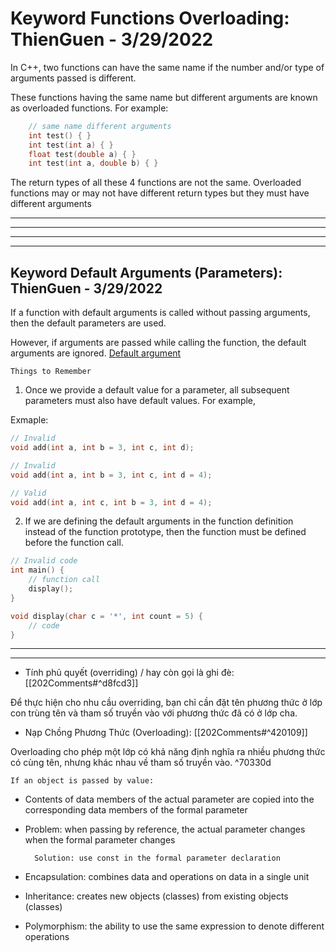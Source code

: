 # Keyword Functions Overloading: ThienGuen - 3/29/2022

In C++, two functions can have the same name if the number and/or type of arguments passed is different.

These functions having the same name but different arguments are known as overloaded functions. For example:

```c++
    // same name different arguments
    int test() { }
    int test(int a) { }
    float test(double a) { }
    int test(int a, double b) { }
```

The return types of all these 4 functions are not the same. Overloaded functions may or may not have different return types but they must have different arguments

---
---
---
---

## Keyword Default Arguments (Parameters): ThienGuen - 3/29/2022

If a function with default arguments is called without passing arguments, then the default parameters are used.

However, if arguments are passed while calling the function, the default arguments are ignored. [Default argument](Pretty%20images/cpp-default-parameters.webp)

`Things to Remember`

1. Once we provide a default value for a parameter, all subsequent parameters must also have default values. For example,

Exmaple:

```c++
// Invalid
void add(int a, int b = 3, int c, int d);

// Invalid
void add(int a, int b = 3, int c, int d = 4);

// Valid
void add(int a, int c, int b = 3, int d = 4);
```

2. If we are defining the default arguments in the function definition instead of the function prototype, then the function must be defined before the function call.

```c++
// Invalid code
int main() {
    // function call
    display();
}

void display(char c = '*', int count = 5) {
    // code
}
```

---
---

- Tính phủ quyết (overriding) / hay còn gọi là ghi đè: [[202Comments#^d8fcd3]]

Để thực hiện cho nhu cầu overriding, bạn chỉ cần đặt tên phương thức ở lớp con trùng tên và tham số truyền vào với phương thức đã có ở lớp cha.

- Nạp Chồng Phương Thức (Overloading): [[202Comments#^420109]]

Overloading cho phép một lớp có khả năng định nghĩa ra nhiều phương thức có cùng tên, nhưng khác nhau về tham số truyền vào. ^70330d


    If an object is passed by value:

- Contents of data members of the actual parameter are copied into the
corresponding data members of the formal parameter

- Problem: when passing by reference, the actual parameter changes when the
formal parameter changes

        Solution: use const in the formal parameter declaration

- Encapsulation: combines data and operations on data in a single unit

- Inheritance: creates new objects (classes) from existing objects (classes)

- Polymorphism: the ability to use the same expression to denote different
operations